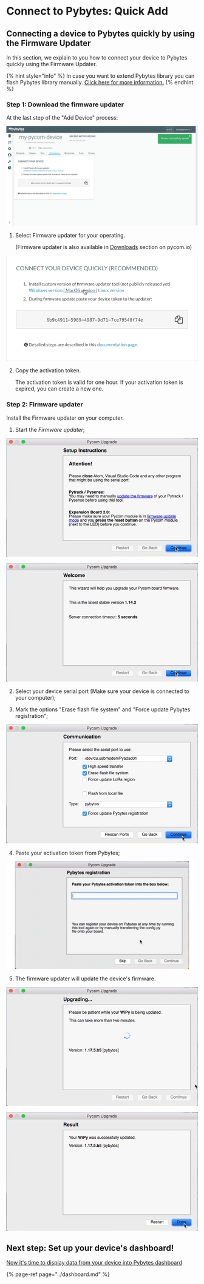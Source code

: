 # Connect to Pybytes: Quick Add

## Connecting a device to Pybytes quickly by using the Firmware Updater

In this section, we explain to you how to connect your device to Pybytes quickly using the Firmware Updater.

{% hint style="info" %}
In case you want to extend Pybytes library you can flash Pybytes library manually. [Click here for more information.](flash.md)
{% endhint %}

### Step 1: Download the firmware updater

At the last step of the "Add Device" process:

![](../../.gitbook/assets/pybytes/add-device/final-step.png)

1. Select Firmware updater for your operating.

    (Firmware updater is also available in [Downloads](https://pycom.io/downloads/) section on pycom.io)

![](../../.gitbook/assets/8-1.png)

2. Copy the activation token.

    The activation token is valid for one hour. If your activation token is expired, you can create a new one.

### Step 2: Firmware updater

Install the Firmware updater on your computer.

1. Start the *Firmware updater*;

![](../../.gitbook/assets/1-1.png)

![](../../.gitbook/assets/2%20%281%29.png)

2. Select your device serial port \(Make sure your device is connected to your computer\);

3. Mark the options "Erase flash file system" and "Force update Pybytes registration";

![](../../.gitbook/assets/3.png)

4. Paste your activation token from Pybytes;

![](../../.gitbook/assets/5-1.gif)

5. The firmware updater will update the device's firmware.

![](../../.gitbook/assets/6%20%281%29.png)

![](../../.gitbook/assets/7%20%282%29.png)

## Next step: Set up your device's dashboard!

[Now it's time to display data from your device into Pybytes dashboard](../dashboard.md)

{% page-ref page="../dashboard.md" %}

